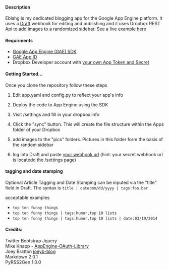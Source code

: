 #### Description

Eblahg is my dedicated blogging app for the Google App Engine platform.  It uses a [Draft](https://draftin.com/) webhook for editing and publishing and it uses Dropbox REST Api to add images to a randomized sidebar.  See a live example [here](http://eblahm.appspot.com)

#### Requirments

- [Google App Engine (GAE) SDK](https://developers.google.com/appengine/downloads)
- [GAE App ID](https://appengine.google.com/)
- Dropbox Developer account with [your own App Token and Secret](https://www.dropbox.com/developers/apps)

#### Getting Started...
Once you clone the repository follow these steps

1. Edit app.yaml and config.py to reflect your app's info

2. Deploy the code to App Engine using the SDK

3. Visit /settings and fill in your dropbox info

4. Click the "sync" button.  This will create the file structure within the Apps folder of your Dropbox

5. add images to the "pics" folders.  Pictures in this folder form the basis of the random sidebar

6. log into Draft and paste [your webhook url](https://draftin.com/publishers) (hint: your secret webhook url is locatedo the /settings page)

#### tagging and date stamping

Optional Article Tagging and Date Stamping can be inputed via the "title" field in Draft.
The syntax is `title | date:mm/dd/yyyy | tags:foo,bar`

acceptable examples
- `top ten funny things`
- `top ten funny things | tags:humor,top 10 lists`
- `top ten funny things | tags:humor,top 10 lists | date:03/19/2014`

#### Credits:
Twitter Bootstrap
Jquery  
Mike Knapp - [AppEngine-OAuth-Library](https://github.com/mikeknapp/AppEngine-OAuth-Library)  
Joey Bratton [joeyb-blog](https://github.com/joeyb/joeyb-blog)  
Markdown 2.0.1  
PyRSS2Gen 1.0.0  
